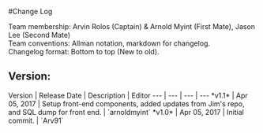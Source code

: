 #Change Log

Team membership:  Arvin Rolos (Captain) & Arnold Myint (First Mate), Jason Lee (Second Mate)  
Team conventions: Allman notation, markdown for changelog.  
Changelog format: Bottom to top (New to old).

<h2>Version: </h2>
Version | Release Date | Description  | Editor
--- | --- | --- | ---
*v1.1* | Apr 05, 2017 | Setup front-end components, added updates from Jim's repo, and SQL dump for front end. | `arnoldmyint`
*v1.0* | Apr 05, 2017 | Initial commit. | `Arv91`

